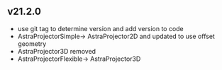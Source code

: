 ## v21.2.0
  - use git tag to determine version and add version to code
  - AstraProjectorSimple-> AstraProjector2D and updated to use offset geometry
  - AstraProjector3D removed
  - AstraProjectorFlexible-> AstraProjector3D

